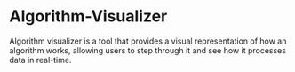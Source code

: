 # Algorithm-Visualizer
Algorithm visualizer is a tool that provides a visual representation of how an algorithm works, allowing users to step through it and see how it processes data in real-time.
